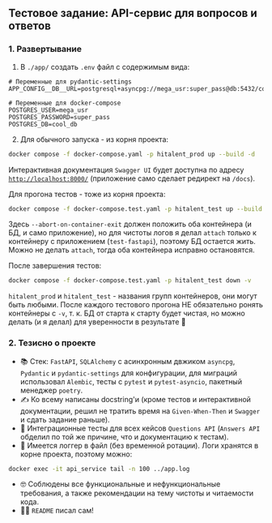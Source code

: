 ## Тестовое задание: API-сервис для вопросов и ответов

### 1. Развертывание
1. В `./app/` создать `.env` файл с содержимым вида:
```dotenv
# Переменные для pydantic-settings
APP_CONFIG__DB__URL=postgresql+asyncpg://mega_usr:super_pass@db:5432/cool_db

# Переменные для docker-compose
POSTGRES_USER=mega_usr
POSTGRES_PASSWORD=super_pass
POSTGRES_DB=cool_db
```
2. Для обычного запуска - из корня проекта:
```bash
docker compose -f docker-compose.yaml -p hitalent_prod up --build -d
```
Интерактивная документация `Swagger UI` будет доступна по адресу [`http://localhost:8000/`](http://localhost:8000/) (приложение само сделает редирект на `/docs`).

Для прогона тестов - тоже из корня проекта:
```bash
docker compose -f docker-compose.test.yaml -p hitalent_test up --build --abort-on-container-exit test-fastapi
```
Здесь `--abort-on-container-exit` должен положить оба контейнера (и БД, и само приложение), но для чистоты логов я делал `attach` только к контейнеру с приложением (`test-fastapi`), поэтому БД остается жить. Можно не делать `attach`, тогда оба контейнера исправно остановятся.

После завершения тестов:
```bash
docker compose -f docker-compose.test.yaml -p hitalent_test down -v
```
`hitalent_prod` и `hitalent_test` - названия групп контейнеров, они могут быть любыми. После каждого тестового прогона НЕ обязательно ронять контейнеры с `-v`, т. к. БД от старта к старту будет чистая, но можно делать (и я делал) для уверенности в результате 🙂

### 2. Тезисно о проекте
- 📚 Стек: `FastAPI`, `SQLAlchemy` с асинхронным двжиком `asyncpg`, `Pydantic` и `pydantic-settings` для конфигурации, для миграций использовал `Alembic`, тесты с `pytest` и `pytest-asyncio`, пакетный менеджер `poetry`.
- ✍️ Ко всему написаны docstring'и (кроме тестов и интерактивной документации, решил не тратить время на `Given-When-Then` и `Swagger` и сдать задание раньше).
- 🧪 Интеграционные тесты для всех кейсов `Questions API` (`Answers API` обделил по той же причине, что и документацию к тестам).
- 📃 Имеется логгер в файл (без временной ротации). Логи хранятся в корне проекта, поэтому можно:
```bash
docker exec -it api_service tail -n 100 ../app.log
```
- 🤓 Соблюдены все функциональные и нефункциональные требования, а также рекомендации на тему чистоты и читаемости кода.
- 😶‍🌫️ `README` писал сам!
